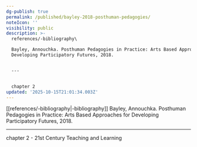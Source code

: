 ```yaml
---
dg-publish: true
permalink: /published/bayley-2018-posthuman-pedagogies/
noteIcon: ''
visibility: public
description: >-
  references/-bibliography\

  Bayley, Annouchka. Posthuman Pedagogies in Practice: Arts Based Approaches for
  Developing Participatory Futures, 2018.


  ---


  chapter 2
updated: '2025-10-15T21:01:34.003Z'
---
```


[[references/-bibliography\|-bibliography]]
Bayley, Annouchka. Posthuman Pedagogies in Practice: Arts Based Approaches for Developing Participatory Futures, 2018.

---

chapter 2 - 21st Century Teaching and Learning
